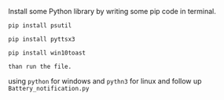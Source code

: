 Install some Python library by writing some pip code in terminal.
```
pip install psutil

pip install pyttsx3

pip install win10toast

than run the file.
```
using ```python``` for windows and ```pythn3``` for linux and follow up ```Battery_notification.py```
